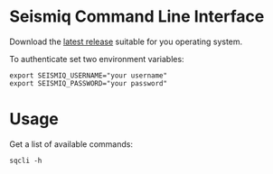 # Seismiq Command Line Interface

Download the [latest release](https://github.com/QuakeSaver/qscli/releases) suitable for you operating system.

To authenticate set two environment variables:

```shell
export SEISMIQ_USERNAME="your username" 
export SEISMIQ_PASSWORD="your password"
```

# Usage

Get a list of available commands:

```shell
sqcli -h
```
